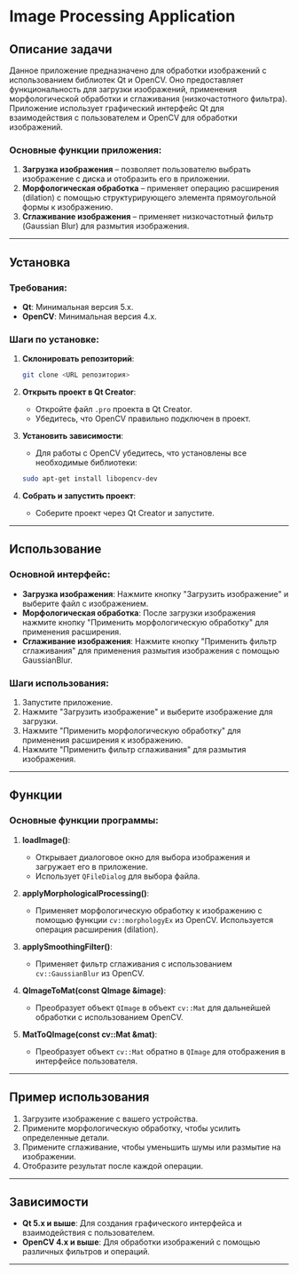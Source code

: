 # Image Processing Application

## Описание задачи

Данное приложение предназначено для обработки изображений с использованием библиотек Qt и OpenCV. Оно предоставляет функциональность для загрузки изображений, применения морфологической обработки и сглаживания (низкочастотного фильтра). Приложение использует графический интерфейс Qt для взаимодействия с пользователем и OpenCV для обработки изображений.

### Основные функции приложения:

1. **Загрузка изображения** – позволяет пользователю выбрать изображение с диска и отобразить его в приложении.
2. **Морфологическая обработка** – применяет операцию расширения (dilation) с помощью структурирующего элемента прямоугольной формы к изображению.
3. **Сглаживание изображения** – применяет низкочастотный фильтр (Gaussian Blur) для размытия изображения.

---

## Установка

### Требования:
- **Qt**: Минимальная версия 5.x.
- **OpenCV**: Минимальная версия 4.x.
  
### Шаги по установке:

1. **Склонировать репозиторий**:
    ```bash
    git clone <URL репозитория>
    ```
   
2. **Открыть проект в Qt Creator**:
    - Откройте файл `.pro` проекта в Qt Creator.
    - Убедитесь, что OpenCV правильно подключен в проект.

3. **Установить зависимости**:
    - Для работы с OpenCV убедитесь, что установлены все необходимые библиотеки:
    ```bash
    sudo apt-get install libopencv-dev
    ```

4. **Собрать и запустить проект**:
    - Соберите проект через Qt Creator и запустите.

---

## Использование

### Основной интерфейс:
- **Загрузка изображения**: Нажмите кнопку "Загрузить изображение" и выберите файл с изображением.
- **Морфологическая обработка**: После загрузки изображения нажмите кнопку "Применить морфологическую обработку" для применения расширения.
- **Сглаживание изображения**: Нажмите кнопку "Применить фильтр сглаживания" для применения размытия изображения с помощью GaussianBlur.

### Шаги использования:
1. Запустите приложение.
2. Нажмите "Загрузить изображение" и выберите изображение для загрузки.
3. Нажмите "Применить морфологическую обработку" для применения расширения к изображению.
4. Нажмите "Применить фильтр сглаживания" для размытия изображения.

---

## Функции

### Основные функции программы:

1. **loadImage()**:
    - Открывает диалоговое окно для выбора изображения и загружает его в приложение.
    - Использует `QFileDialog` для выбора файла.
   
2. **applyMorphologicalProcessing()**:
    - Применяет морфологическую обработку к изображению с помощью функции `cv::morphologyEx` из OpenCV. Используется операция расширения (dilation).

3. **applySmoothingFilter()**:
    - Применяет фильтр сглаживания с использованием `cv::GaussianBlur` из OpenCV.

4. **QImageToMat(const QImage &image)**:
    - Преобразует объект `QImage` в объект `cv::Mat` для дальнейшей обработки с использованием OpenCV.

5. **MatToQImage(const cv::Mat &mat)**:
    - Преобразует объект `cv::Mat` обратно в `QImage` для отображения в интерфейсе пользователя.

---

## Пример использования

1. Загрузите изображение с вашего устройства.
2. Примените морфологическую обработку, чтобы усилить определенные детали.
3. Примените сглаживание, чтобы уменьшить шумы или размытие на изображении.
4. Отобразите результат после каждой операции.

---

## Зависимости

- **Qt 5.x и выше**: Для создания графического интерфейса и взаимодействия с пользователем.
- **OpenCV 4.x и выше**: Для обработки изображений с помощью различных фильтров и операций.

---

